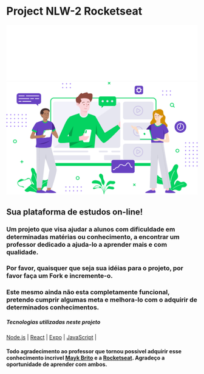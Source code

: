 # Project NLW-2 Rocketseat
<img src="public/images/logo.svg" alt="logotipo" style="black">
<img src="public/images/landing.svg" alt="Pagina">

## Sua plataforma de estudos on-line!

### Um projeto que visa ajudar a alunos com dificuldade em determinadas matérias ou conhecimento, a encontrar um professor dedicado a ajuda-lo a aprender mais e com qualidade.



### Por favor, quaisquer que seja sua idéias para o projeto, por favor faça um Fork e incremente-o.

### Este mesmo ainda não esta completamente funcional, pretendo cumprir algumas meta e melhora-lo com o adquirir de determinados conhecimentos.

##### Tecnologias utilizadas neste projeto

[Node.js](https://nodejs.org/en/) | [React](https://reactjs.org)  |  [Expo](https://expo.io/) | [JavaScript](https://javascript.com/) |

#### Todo agradecimento ao professor que tornou possivel adquirir esse conhecimento incrivel [Mayk Brito](https://github.com/maykbrito) e a [Rocketseat](https://github.com/Rocketseat). Agradeço a oportunidade de aprender com ambos.


